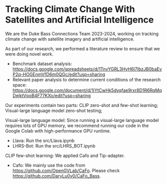 # Tracking Climate Change With Satellites and Artificial Intelligence
We are the Duke Bass Connections Team 2023-2024, working on tracking climate change with satellite imagery and artificial intelligence.

As part of our research, we performed a literature review to ensure that we were doing novel work. 
- Benchmark dataset analysis: https://docs.google.com/spreadsheets/d/1TnvYGRL3HyH6l7IbzJB0baEvP2q-HOGEnmVfD6m0QGc/edit?usp=sharing
- Relevant paper analysis to determine current conditions of the research space: https://docs.google.com/document/d/1iYtCwHk5dyqfae9rxr8D1R6RqMqDejktVpoB4F77KXo/edit?usp=sharing

Our experiments contain two parts: CLIP zero-shot and few-shot learning; Visual-large language model zero-shot testing;


Visual-large language model:
Since running a visual-large language model requires lots of GPU memory, we recommend running our code in the Google Colab with high-performance GPU runtime.
- Llava: Run the src/Llava.ipynb
- LHRS-Bot: Run the src/LHRS_BOT.ipynb


CLIP few-shot learning:
We applied Cafo and Tip-adapter.
- Cafo: We mainly use the code from https://github.com/OpenGVLab/CaFo. Please check https://github.com/DaryLu0v0/CaFo_Bass.
